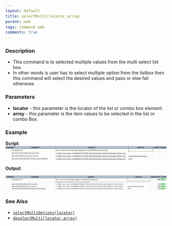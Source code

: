 ```yaml
---
layout: default
title: selectMulti(locator,array)
parent: web
tags: command web
comments: true
---
```


### Description

- This command is to selected multiple values from the multi select list box.
- In other words is user has to select multiple option from the listbox then this command will select the desired values and pass or else fail otherwise.

### Parameters

- **locator** - this parameter is the locator of the list or combo box element.
- **array** - this parameter is the item values to be selected in the list or combo Box.

### Example
**Script**:<br/>
![](image/selectMulti_01.png)

**Output**:<br/>

![](image/selectMulti_02.png)

### See Also

- [`selectMultiOptions(locator)`](selectMultiOptions(locator))
- [`deselectMulti(locator,array)`](deselectMulti(locator,array))